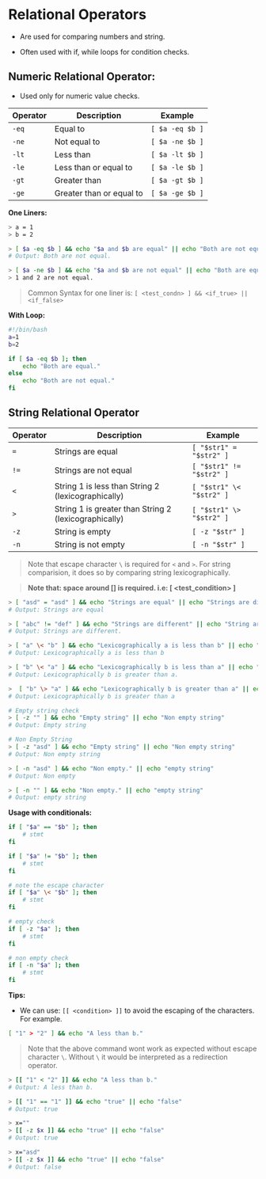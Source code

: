 # Relational Operators

- Are used for comparing numbers and string.

- Often used with if, while loops for condition checks.

## Numeric Relational Operator:

- Used only for numeric value checks.

| **Operator** | **Description**              | **Example**            |
|--------------|------------------------------|------------------------|
| `-eq`        | Equal to                     | `[ $a -eq $b ]`        |
| `-ne`        | Not equal to                 | `[ $a -ne $b ]`        |
| `-lt`        | Less than                    | `[ $a -lt $b ]`        |
| `-le`        | Less than or equal to        | `[ $a -le $b ]`        |
| `-gt`        | Greater than                 | `[ $a -gt $b ]`        |
| `-ge`        | Greater than or equal to     | `[ $a -ge $b ]`        |

**One Liners:**

```bash
> a = 1
> b = 2

> [ $a -eq $b ] && echo "$a and $b are equal" || echo "Both are not equal."
# Output: Both are not equal.

> [ $a -ne $b ] && echo "$a and $b are not equal" || echo "Both are equal."
> 1 and 2 are not equal.

```

> Common Syntax for one liner is: ``[ <test_condn> ] && <if_true> || <if_false>``

**With Loop:**

```bash
#!/bin/bash
a=1
b=2

if [ $a -eq $b ]; then
    echo "Both are equal."
else
    echo "Both are not equal."
fi
```


## String Relational Operator

| **Operator** | **Description**                                   | **Example**              |
|--------------|---------------------------------------------------|--------------------------|
| `=`          | Strings are equal                                | `[ "$str1" = "$str2" ]`  |
| `!=`         | Strings are not equal                            | `[ "$str1" != "$str2" ]` |
| `<`          | String 1 is less than String 2 (lexicographically) | `[ "$str1" \< "$str2" ]` |
| `>`          | String 1 is greater than String 2 (lexicographically) | `[ "$str1" \> "$str2" ]` |
| `-z`         | String is empty                                  | `[ -z "$str" ]`          |
| `-n`         | String is not empty                              | `[ -n "$str" ]`          |

> Note that escape character `\` is required for `<` and `>`. For string comparision, it does so by comparing string lexicographically.

> **Note that: space around [] is required. i.e: [ <test_condition> ]**

```bash
> [ "asd" = "asd" ] && echo "Strings are equal" || echo "Strings are different."
# Output: Strings are equal

> [ "abc" != "def" ] && echo "Strings are different" || echo "String are same."
# Output: Strings are different.

> [ "a" \< "b" ] && echo "Lexicographically a is less than b" || echo "Lexicographically a is greater than b."
# Output: Lexicographically a is less than b

> [ "b" \< "a" ] && echo "Lexicographically b is less than a" || echo "Lexicographically b is greater than a."
# Output: Lexicographically b is greater than a.

>  [ "b" \> "a" ] && echo "Lexicographically b is greater than a" || echo "Lexicographically b is less than a."
# Output: Lexicographically b is greater than a

# Empty string check
> [ -z "" ] && echo "Empty string" || echo "Non empty string"
# Output: Empty string

# Non Empty String
> [ -z "asd" ] && echo "Empty string" || echo "Non empty string"
# Output: Non empty string

> [ -n "asd" ] && echo "Non empty." || echo "empty string"
# Output: Non empty

> [ -n "" ] && echo "Non empty." || echo "empty string"
# Output: empty string
```

**Usage with conditionals:**

```bash
if [ "$a" == "$b" ]; then
    # stmt
fi

if [ "$a" != "$b" ]; then
    # stmt
fi

# note the escape character
if [ "$a" \< "$b" ]; then
    # stmt
fi

# empty check
if [ -z "$a" ]; then
    # stmt
fi

# non empty check
if [ -n "$a" ]; then
    # stmt
fi
```

**Tips:**

- We can use: ``[[ <condition> ]]`` to avoid the escaping of the characters. For example.

```sh
[ "1" > "2" ] && echo "A less than b."
```

> Note that the above command wont work as expected without escape character `\`. 
> Without `\` it would be interpreted as a redirection operator.

```sh
> [[ "1" < "2" ]] && echo "A less than b."
# Output: A less than b.

> [[ "1" == "1" ]] && echo "true" || echo "false"
# Output: true
```

```bash
> x=""
> [[ -z $x ]] && echo "true" || echo "false"
# Output: true

> x="asd"
> [[ -z $x ]] && echo "true" || echo "false"
# Output: false
```
